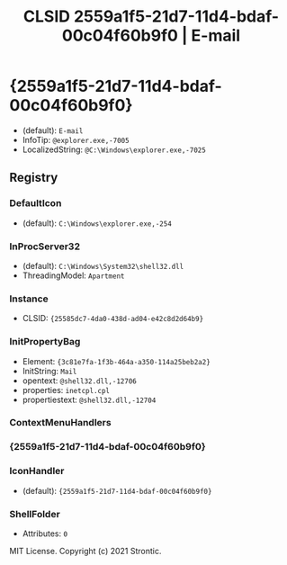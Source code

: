 ﻿---
title: "CLSID 2559a1f5-21d7-11d4-bdaf-00c04f60b9f0 | E-mail"
excerpt: What is COM-Object CLSID 2559a1f5-21d7-11d4-bdaf-00c04f60b9f0?
---

# {2559a1f5-21d7-11d4-bdaf-00c04f60b9f0}

* (default): `E-mail`
* InfoTip: `@explorer.exe,-7005`
* LocalizedString: `@C:\Windows\explorer.exe,-7025`

## Registry


### DefaultIcon

* (default): `C:\Windows\explorer.exe,-254`

### InProcServer32

* (default): `C:\Windows\System32\shell32.dll`
* ThreadingModel: `Apartment`

### Instance

* CLSID: `{25585dc7-4da0-438d-ad04-e42c8d2d64b9}`

### InitPropertyBag

* Element: `{3c81e7fa-1f3b-464a-a350-114a25beb2a2}`
* InitString: `Mail`
* opentext: `@shell32.dll,-12706`
* properties: `inetcpl.cpl`
* propertiestext: `@shell32.dll,-12704`

### ContextMenuHandlers


### {2559a1f5-21d7-11d4-bdaf-00c04f60b9f0}


### IconHandler

* (default): `{2559a1f5-21d7-11d4-bdaf-00c04f60b9f0}`

### ShellFolder

* Attributes: `0`

MIT License. Copyright (c) 2021 Strontic.


